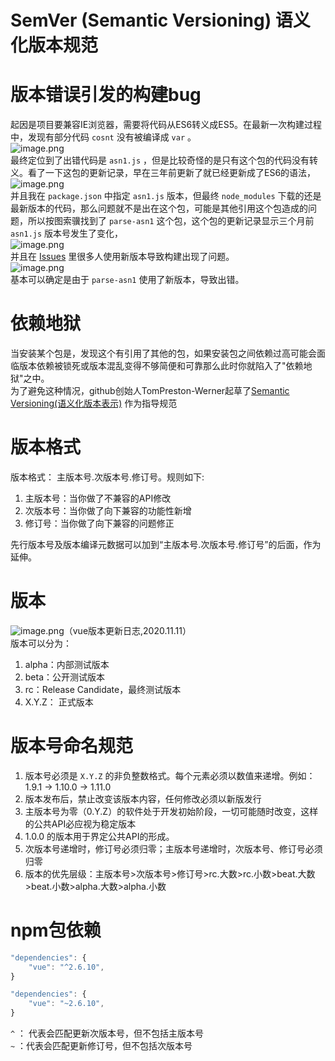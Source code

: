 # SemVer (Semantic Versioning) 语义化版本规范

<a name="GieDt"></a>
# 版本错误引发的构建bug
起因是项目要兼容IE浏览器，需要将代码从ES6转义成ES5。在最新一次构建过程中，发现有部分代码 `cosnt` 没有被编译成 `var` 。<br />![image.png](https://cdn.nlark.com/yuque/0/2020/png/1537754/1605072844287-f43a0403-91fe-46c9-b334-d7cf5a458280.png#align=left&display=inline&height=827&margin=%5Bobject%20Object%5D&name=image.png&originHeight=827&originWidth=455&size=47080&status=done&style=none&width=455)<br />最终定位到了出错代码是  `asn1.js` ，但是比较奇怪的是只有这个包的代码没有转义。看了一下这包的更新记录，早在三年前更新了就已经更新成了ES6的语法，<br />![image.png](https://cdn.nlark.com/yuque/0/2020/png/1537754/1605072894967-c0bce189-aca3-490d-80a1-de7237b435ee.png#align=left&display=inline&height=124&margin=%5Bobject%20Object%5D&name=image.png&originHeight=124&originWidth=1297&size=12315&status=done&style=none&width=1297)<br />并且我在 `package.json` 中指定 `asn1.js` 版本，但最终 `node_modules` 下载的还是最新版本的代码，那么问题就不是出在这个包，可能是其他引用这个包造成的问题，所以按图索骥找到了 `parse-asn1` 这个包，这个包的更新记录显示三个月前 `asn1.js` 版本号发生了变化，<br />![image.png](https://cdn.nlark.com/yuque/0/2020/png/1537754/1605073024563-2a55a698-9df9-44da-9ea9-e8133999b51b.png#align=left&display=inline&height=436&margin=%5Bobject%20Object%5D&name=image.png&originHeight=436&originWidth=1638&size=46159&status=done&style=none&width=1638)<br />并且在 [Issues](https://github.com/crypto-browserify/parse-asn1/issues/41) 里很多人使用新版本导致构建出现了问题。<br />![image.png](https://cdn.nlark.com/yuque/0/2020/png/1537754/1605073199695-71a5fab3-c4f7-4d77-9477-0c7f827a2716.png#align=left&display=inline&height=921&margin=%5Bobject%20Object%5D&name=image.png&originHeight=921&originWidth=1362&size=118499&status=done&style=none&width=1362)<br />基本可以确定是由于 `parse-asn1` 使用了新版本，导致出错。
<a name="Jmx0a"></a>
# 依赖地狱
当安装某个包是，发现这个有引用了其他的包，如果安装包之间依赖过高可能会面临版本依赖被锁死或版本混乱变得不够简便和可靠那么此时你就陷入了"依赖地狱"之中。<br />为了避免这种情况，github创始人TomPreston-Werner起草了[Semantic Versioning(语义化版本表示)](https://semver.org/) 作为指导规范
<a name="hlIir"></a>
# 版本格式
 版本格式： 主版本号.次版本号.修订号。规则如下:

1. 主版本号：当你做了不兼容的API修改
1. 次版本号：当你做了向下兼容的功能性新增
1. 修订号：当你做了向下兼容的问题修正

先行版本号及版本编译元数据可以加到“主版本号.次版本号.修订号”的后面，作为延伸。
<a name="ycwta"></a>
# 版本
![image.png](https://cdn.nlark.com/yuque/0/2020/png/1537754/1605077547142-443ba9df-612c-4f12-807e-0183fe000d9c.png#align=left&display=inline&height=939&margin=%5Bobject%20Object%5D&name=image.png&originHeight=939&originWidth=298&size=34794&status=done&style=none&width=298)（vue版本更新日志,2020.11.11）<br />版本可以分为：

1. alpha：内部测试版本
1. beta：公开测试版本
1. rc：Release Candidate，最终测试版本
1. X.Y.Z： 正式版本
<a name="1ZnGd"></a>
# 版本号命名规范

1. 版本号必须是 `X.Y.Z` 的非负整数格式。每个元素必须以数值来递增。例如： 1.9.1 -> 1.10.0 -> 1.11.0
1. 版本发布后，禁止改变该版本内容，任何修改必须以新版发行
1. 主版本号为零（0.Y.Z）的软件处于开发初始阶段，一切可能随时改变，这样的公共API必应视为稳定版本
1. 1.0.0 的版本用于界定公共API的形成。
1. 次版本号递增时，修订号必须归零；主版本号递增时，次版本号、修订号必须归零
1. 版本的优先层级：主版本号>次版本号>修订号>rc.大数>rc.小数>beat.大数>beat.小数>alpha.大数>alpha.小数
<a name="EJ1vv"></a>
# npm包依赖
```javascript
"dependencies": {
	"vue": "^2.6.10",
}
```
```javascript
"dependencies": {
	"vue": "~2.6.10",
}
```
`^` ： 代表会匹配更新次版本号，但不包括主版本号<br />`~` ：代表会匹配更新修订号，但不包括次版本号<br />

